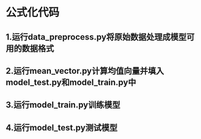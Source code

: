 # 公式化代码
## 1.运行data_preprocess.py将原始数据处理成模型可用的数据格式
## 2.运行mean_vector.py计算均值向量并填入model_test.py和model_train.py中
## 3.运行model_train.py训练模型
## 4.运行model_test.py测试模型